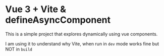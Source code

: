 # Vue 3 + Vite & defineAsyncComponent

This is a simple project that explores dynamically using vue components. 

I am using it to understand why Vite, when run in `dev` mode works fine but NOT in `build`
